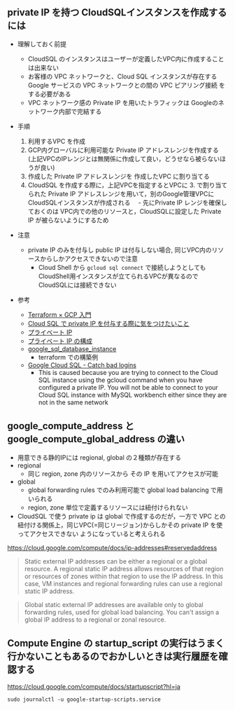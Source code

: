 ## private IP を持つ CloudSQLインスタンスを作成するには

- 理解しておく前提
    - CloudSQL のインスタンスはユーザーが定義したVPC内に作成することは出来ない
    - お客様の VPC ネットワークと、Cloud SQL インスタンスが存在する Google サービスの VPC ネットワークとの間の VPC ピアリング接続 をする必要がある
    - VPC ネットワーク感の Private IP を用いたトラフィックは Googleのネットワーク内部で完結する
- 手順
    1. 利用するVPC を作成
    2. GCP内グローバルに利用可能な Private IP アドレスレンジを作成する (上記VPCのIPレンジとは無関係に作成して良い，どうせなら被らないほうが良い)
    3. 作成した Private IP アドレスレンジを 作成したVPC に割り当てる
    4. CloudSQL を作成する際に，上記VPCを指定するとVPCに 3. で割り当てられた Private IP アドレスレンジを用いて，別のGoogle管理VPCに CloudSQLインスタンスが作成される
    　- 先にPrivate IP レンジを確保しておくのは VPC内での他のリソースと，CloudSQLに設定した Private IP が被らないようにするため    

- 注意
    - private IP のみを付与し public IP は付与しない場合, 同じVPC内のリソースからしかアクセスできないので注意
        - Cloud Shell から `gcloud sql connect` で接続しようとしてもCloudShell用インスタンスが立てられるVPCが異なるので CloudSQLには接続できない
   

- 参考
    - [Terraform × GCP 入門](https://qiita.com/donko_/items/6289bb31fecfce2cda79)          
    - [Cloud SQL で private IP を付与する際に気をつけたいこと](https://tech.zeals.co.jp/entry/2020/03/05/140627?utm_source=feed)
    - [プライベート IP](https://cloud.google.com/sql/docs/mysql/private-ip?hl=ja)
    - [プライベート IP の構成](https://cloud.google.com/sql/docs/mysql/configure-private-ip?hl=ja)
    - [google_sql_database_instance](https://www.terraform.io/docs/providers/google/r/sql_database_instance.html#master_instance_name)
        - terraform での構築例 
    - [Google Cloud SQL - Catch bad logins](https://stackoverflow.com/questions/60055828/google-cloud-sql-catch-bad-logins)
        - This is caused because you are trying to connect to the Cloud SQL instance using the gcloud command when you have configured a private IP. You will not be able to connect to your Cloud SQL instance with MySQL workbench either since they are not in the same network
       
## google_compute_address と google_compute_global_address の違い

- 用意できる静的IPには regional, global の２種類が存在する
- regional
    - 同じ region, zone 内のリソースから その IP を用いてアクセスが可能
- global
    - global forwarding rules でのみ利用可能で global load balancing で用いられる
    - region, zone 単位で定義するリソースには紐付けられない
- CloudSQL で使う private ip は global で作成するのだが，一方で VPC との紐付ける関係上，同じVPC(=同じリージョン)からしかその private IP を使ってアクセスできない ようになっていると考えられる
    
https://cloud.google.com/compute/docs/ip-addresses#reservedaddress
> Static external IP addresses can be either a regional or a global resource. A regional static IP address allows resources of that region or resources of zones within that region to use the IP address. In this case, VM instances and regional forwarding rules can use a regional static IP address.

> Global static external IP addresses are available only to global forwarding rules, used for global load balancing. You can't assign a global IP address to a regional or zonal resource.


## Compute Engine の startup_script の実行はうまく行かないこともあるのでおかしいときは実行履歴を確認する

https://cloud.google.com/compute/docs/startupscript?hl=ja

```
sudo journalctl -u google-startup-scripts.service
```